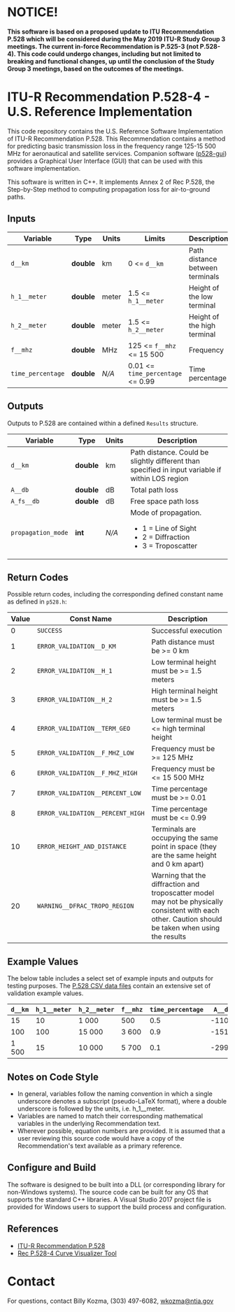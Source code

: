 # NOTICE!

**This software is based on a proposed update to ITU Recommendation P.528 which will be considered during the May 2019 ITU-R Study Group 3 meetings.  The current in-force Recommendation is P.525-3 (not P.528-4).  This code could undergo changes, including but not limited to breaking and functional changes, up until the conclusion of the Study Group 3 meetings, based on the outcomes of the meetings.**

# ITU-R Recommendation P.528-4 - U.S. Reference Implementation  #

This code repository contains the U.S. Reference Software Implementation of ITU-R Recommendation P.528. This Recommendation contains a method for predicting basic transmission loss in the frequency range 125-15 500 MHz for aeronautical and satellite services. Companion software ([p528-gui](https://github.com/NTIA/p528-gui)) provides a Graphical User Interface (GUI) that can be used with this software implementation.

This software is written in C++.  It implements Annex 2 of Rec P.528, the Step-by-Step method to computing propagation loss for air-to-ground paths.  

## Inputs ##

| Variable | Type       | Units  | Limits       | Description  |
|----------|------------|--------|--------------|--------------|
| `d__km`  | __double__ | km     | 0 <= `d__km` | Path distance between terminals |
| `h_1__meter` | __double__ | meter | 1.5 <= `h_1__meter` | Height of the low terminal |
| `h_2__meter` | __double__ | meter | 1.5 <= `h_2__meter` | Height of the high terminal |
| `f__mhz` | __double__ | MHz    | 125 <= `f__mhz` <= 15 500 | Frequency |
| `time_percentage` | __double__ | _N/A_ | 0.01 <= `time_percentage` <= 0.99 | Time percentage |
 
## Outputs ##

Outputs to P.528 are contained within a defined `Results` structure.

| Variable | Type | Units | Description |
|----------|---|---|---|
| `d__km`  | __double__ | km | Path distance.  Could be slightly different than specified in input variable if within LOS region |
| `A__db`  | __double__ | dB | Total path loss |
| `A_fs__db` | __double__ | dB | Free space path loss |
| `propagation_mode` | __int__ | _N/A_ | Mode of propagation. <ul><li>1 = Line of Sight</li><li>2 = Diffraction</li><li>3 = Troposcatter</li></ul> |

## Return Codes ##

Possible return codes, including the corresponding defined constant name as defined in `p528.h`:

| Value | Const Name                       | Description  |
| ------|----------------------------------|-------------|
|     0 | `SUCCESS`                        | Successful execution |
|     1 | `ERROR_VALIDATION__D_KM`         | Path distance must be >= 0 km |
|     2 | `ERROR_VALIDATION__H_1`          | Low terminal height must be >= 1.5 meters |
|     3 | `ERROR_VALIDATION__H_2`          | High terminal height must be >= 1.5 meters |
|     4 | `ERROR_VALIDATION__TERM_GEO`     | Low terminal must be <= high terminal height |
|     5 | `ERROR_VALIDATION__F_MHZ_LOW`    | Frequency must be >= 125 MHz |
|     6 | `ERROR_VALIDATION__F_MHZ_HIGH`   | Frequency must be <= 15 500 MHz |
|     7 | `ERROR_VALIDATION__PERCENT_LOW`  | Time percentage must be >= 0.01 |
|     8 | `ERROR_VALIDATION__PERCENT_HIGH` | Time percentage must be <= 0.99 |
|    10 | `ERROR_HEIGHT_AND_DISTANCE`      | Terminals are occupying the same point in space (they are the same height and 0 km apart) |
|    20	| `WARNING__DFRAC_TROPO_REGION`    |	Warning that the diffraction and troposcatter model may not be physically consistent with each other. Caution should be taken when using the results |

## Example Values ##

The below table includes a select set of example inputs and outputs for testing purposes. The [P.528 CSV data files](https://www.itu.int/rec/R-REC-P.528/en) contain an extensive set of validation example values.

| `d__km` | `h_1__meter` | `h_2__meter` | `f__mhz` | `time_percentage` | `A__db` |
| --------|--------------|--------------|----------|-------------------|---------|
|      15 |           10 |        1 000 |      500 |               0.5 |  -110.0 |
|     100 |          100 |       15 000 |    3 600 |               0.9 |  -151.2 |
|   1 500 |           15 |       10 000 |    5 700 |               0.1 |  -299.5 |

## Notes on Code Style ##

 * In general, variables follow the naming convention in which a single underscore denotes a subscript (pseudo-LaTeX format), where a double underscore is followed by the units, i.e. h_1__meter.
 * Variables are named to match their corresponding mathematical variables in the underlying Recommendation text.
 * Wherever possible, equation numbers are provided.  It is assumed that a user reviewing this source code would have a copy of the Recommendation's text available as a primary reference.

## Configure and Build ##

The software is designed to be built into a DLL (or corresponding library for non-Windows systems).  The source code can be built for any OS that supports the standard C++ libraries.  A Visual Studio 2017 project file is provided for Windows users to support the build process and configuration.

## References ##

 * [ITU-R Recommendation P.528](https://www.itu.int/rec/R-REC-P.528/en)
 * [Rec P.528-4 Curve Visualizer Tool](https://github.com/NTIA/p528-gui)

# Contact #

For questions, contact Billy Kozma, (303) 497-6082, wkozma@ntia.gov
